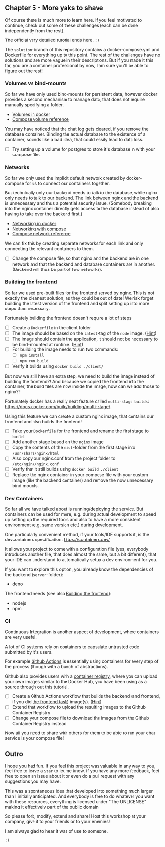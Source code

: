 ## Chapter 5 - More yaks to shave

Of course there is much more to learn here. If you feel motivated to continue, check out some of these challenges (each can be done independently from the rest).

The official very detailed tutorial ends here. `:)`

The `solution`-branch of this repository contains a docker-compose.yml and Dockerfile for everything up to this point. The rest of the challenges have no solutions and are more vague in their descriptions. But if you made it this far, you are a container professional by now, I am sure you'll be able to figure out the rest!

### Volumes vs bind-mounts

So far we have only used bind-mounts for persistent data, however docker provides a second mechanism to manage data, that does not require manually specifying a folder.

- [Volumes in docker](https://docs.docker.com/storage/volumes/)
- [Compose volume reference](https://docs.docker.com/compose/compose-file/07-volumes/)

You may have noticed that the chat log gets cleared, if you remove the database container. Binding the actual database to the existence of a container, sounds like a bad idea, that could easily lead to data loss.

- [ ] Try setting up a volume for postgres to store it's database in with your compose file.

### Networks

So far we only used the implicit default network created by docker-compose for us to connect our containers together.

But technically only our backend needs to talk to the database, while nginx only needs to talk to our backend.
The link between nginx and the backend is unnecessary and thus a potential security issue. (Somebody breaking into the nginx container directly gets access to the database instead of also having to take over the backend first.)

- [Networking in docker](https://docs.docker.com/network/)
- [Networking with compose](https://docs.docker.com/compose/networking/)
- [Compose network reference](https://docs.docker.com/compose/compose-file/06-networks/)

We can fix this by creating separate networks for each link and only connecting the relevant containers to them.

- [ ] Change the compose file, so that nginx and the backend are in one network and that the backend and database containers are in another. (Backend will thus be part of two networks).

### Building the frontend

So far we used pre-built files for the frontend served by nginx. This is not exactly the cleanest solution, as they could be out of date! We risk forget building the latest version of the frontend and split setting up into more steps than necessary.

Fortunately building the frontend doesn't require a lot of steps.

- [ ] Create a `Dockerfile` in the client folder
- [ ] The image should be based on the `latest`-tag of the `node` image. ([Hint](https://hub.docker.com/_/node))
- [ ] The image should contain the application, it should not be necessary to be bind-mounted at runtime. ([Hint](https://docs.docker.com/engine/reference/builder/#add))
- [ ] For building the image needs to run two commands:
  - [ ] `npm install`
  - [ ] `npm run build`
- [ ] Verify it builds using `docker build ./client/`

But now we still have an extra step, we need to build the image instead of building the frontend?! And because we copied the frontend into the container, the build files are now inside the image, how can we add those to nginx?!

Fortunately docker has a really neat feature called `multi-stage builds`: https://docs.docker.com/build/building/multi-stage/

Using this feature we can create a custom nginx image, that contains our frontend and also builds the frontend!

- [ ] Take your `Dockerfile` for the frontend and rename the first stage to `build`
- [ ] Add another stage based on the `nginx` image
- [ ] Copy the contents of the `dist`-folder from the first stage into `/usr/share/nginx/html`
- [ ] Also copy our nginx.conf from the project folder to `/etc/nginx/nginx.conf`
- [ ] Verify that it still builds using `docker build ./client`
- [ ] Replace the nginx container in your compose file with your custom image (like the backend container) and remove the now unnecessary bind mounts.

### Dev Containers

So far all we have talked about is running/deploying the service. But containers can be used for more, e.g. during actual development to speed up setting up the required tools and also to have a more consistent environment (e.g. same version etc.) during development.

One particularly convenient method, if your tools/IDE supports it, is the devcontainers specification: https://containers.dev/

It allows your project to come with a configuration file (yes, everybody introduces another file, that does almost the same, but a bit different), that your IDE can understand to automatically setup a dev environment for you.

If you want to explore this option, you already know the dependencies of the backend (`server`-folder):
- deno

The frontend needs (see also [Building the frontend](#building-the-frontend)):
- nodejs
- npm

### CI

Continuous Integration is another aspect of development, where containers are very useful.

A lot of CI systems rely on containers to capsulate untrusted code submitted by it's users.

For example [Github Actions](https://docs.github.com/de/actions) is essentially using containers for every step of the process (though with a bunch of abstractions).

Github also provides users with a [container registry](https://docs.github.com/de/packages/working-with-a-github-packages-registry/working-with-the-container-registry), where you can upload your own images similar to the Docker Hub, you have been using as a source through out this tutorial.

- [ ] Create a Github Actions workflow that builds the backend (and frontend, if you did [the frontend task](#building-the-frontend)) image(s). ([Hint](https://github.com/marketplace/actions/build-and-push-docker-images))
- [ ] Extend that workflow to upload the resulting images to the Github Container Registry
- [ ] Change your compose file to download the images from the Github Container Registry instead

Now all you need to share with others for them to be able to run your chat service is your compose file!

## Outro

I hope you had fun. If you feel this project was valuable in any way to you, feel free to leave a `Star` to let me know. If you have any more feedback, feel free to open an issue about it or even do a pull request with any suggestions you may have.

This was a spontaneous idea that developed into something much larger than I initially anticipated. And everybody is free to do whatever you want with these resources, everything is licensed under "The UNLICENSE" making it effectively part of the public domain.

So please fork, modify, extend and share! Host this workshop at your company, give it to your friends or to your enemies!

I am always glad to hear it was of use to someone.

`:)`
